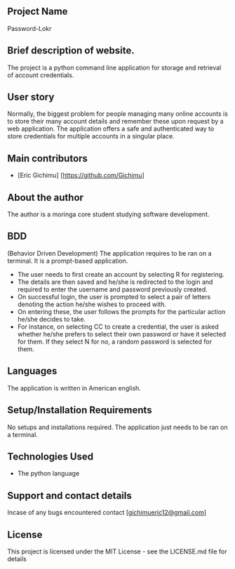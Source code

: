 ## Project Name
 Password-Lokr

## Brief description of website.
The project is a python command line application for storage and retrieval of account credentials.

## User story
Normally, the biggest problem for people managing many online accounts is to store their many account details 
and remember these upon request by a web application. The application offers a safe and authenticated way to
store credentials for multiple accounts in a singular place.

## Main contributors
- [Eric Gichimu] [https://github.com/Gichimu]


## About the author
The author is a moringa core student studying software development.

## BDD
(Behavior Driven Development)
The application requires to be ran on a terminal. It is a prompt-based application.
* The user needs to first create an account by selecting R for registering.
* The details are then saved and he/she is redirected to the login and required to enter the username and password previously created.
* On successful login, the user is prompted to select a pair of letters denoting the action he/she wishes to proceed with.
* On entering these, the user follows the prompts for the particular action he/she decides to take.
* For instance, on selecting CC to create a credential, the user is asked whether he/she prefers to select
  their own password or have it selected for them. If they select N for no, a random password is selected for them.


 
## Languages
The application is written in American english.

## Setup/Installation Requirements
No setups and installations required. The application just needs to be ran on a terminal.

## Technologies Used
* The python language


## Support and contact details
 Incase of any bugs encountered contact [gichimueric12@gmail.com]

 
 ## License
This project is licensed under the MIT License - see the LICENSE.md file for details
